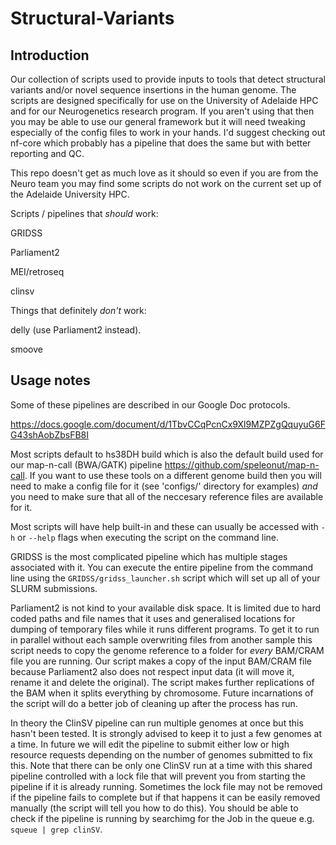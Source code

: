 # Structural-Variants

## Introduction
Our collection of scripts used to provide inputs to tools that detect structural variants and/or novel sequence insertions in the human genome. The scripts are designed specifically for use on the University of Adelaide HPC and for our Neurogenetics research program.  If you aren't using that then you may be able to use our general framework but it will need tweaking especially of the config files to work in your hands. I'd suggest checking out nf-core which probably has a pipeline that does the same but with better reporting and QC.

This repo doesn't get as much love as it should so even if you are from the Neuro team you may find some scripts do not work on the current set up of the Adelaide University HPC.

Scripts / pipelines that *should* work:

GRIDSS

Parliament2

MEI/retroseq

clinsv

Things that definitely *don't* work:

delly (use Parliament2 instead).

smoove

## Usage notes
Some of these pipelines are described in our Google Doc protocols.

https://docs.google.com/document/d/1TbvCCqPcnCx9Xl9MZPZgQquyuG6FG43shAobZbsFB8I

Most scripts default to hs38DH build which is also the default build used for our map-n-call (BWA/GATK) pipeline https://github.com/speleonut/map-n-call.  If you want to use these tools on a different genome build then you will need to make a config file for it (see 'configs/' directory for examples) *and* you need to make sure that all of the neccesary reference files are available for it.

Most scripts will have help built-in and these can usually be accessed with `-h` or `--help` flags when executing the script on the command line.  

GRIDSS is the most complicated pipeline which has multiple stages associated with it.  You can execute the entire pipeline from the command line using the `GRIDSS/gridss_launcher.sh` script which will set up all of your SLURM submissions.

Parliament2 is not kind to your available disk space.  It is limited due to hard coded paths and file names that it uses and generalised locations for dumping of temporary files while it runs different programs.  To get it to run in parallel without each sample overwriting files from another sample this script needs to copy the genome reference to a folder for *every* BAM/CRAM file you are running.  Our script makes a copy of the input BAM/CRAM file because Parliament2 also does not respect input data (it will move it, rename it and delete the original). The script makes further replications of the BAM when it splits everything by chromosome.  Future incarnations of the script will do a better job of cleaning up after the process has run.

In theory the ClinSV pipeline can run multiple genomes at once but this hasn't been tested. It is strongly advised to keep it to just a few genomes at a time. In future we will edit the pipeline to submit either low or high resource requests depending on the number of genomes submitted to fix this.  Note that there can be only one ClinSV run at a time with this shared pipeline controlled with a lock file that will prevent you from starting the pipeline if it is already running.  Sometimes the lock file may not be removed if the pipeline fails to complete but if that happens it can be easily removed manually (the script will tell you how to do this).  You should be able to check if the pipeline is running by searchimg for the Job in the queue e.g. `squeue | grep clinSV`.


